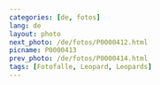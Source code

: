 ```yaml
---
categories: [de, fotos]
lang: de
layout: photo
next_photo: /de/fotos/P0000412.html
picname: P0000413
prev_photo: /de/fotos/P0000414.html
tags: [Fotofalle, Leopard, Leopards]
---
```

